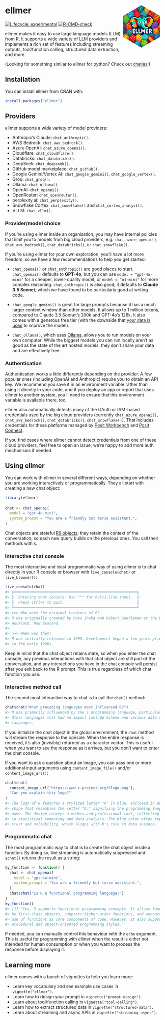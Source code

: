 
<!-- README.md is generated from README.Rmd. Please edit that file -->

# ellmer <a href="https://ellmer.tidyverse.org"><img src="man/figures/logo.png" align="right" height="138" alt="ellmer website" /></a>

<!-- badges: start -->

[![Lifecycle:
experimental](https://img.shields.io/badge/lifecycle-experimental-orange.svg)](https://lifecycle.r-lib.org/articles/stages.html#experimental)
[![R-CMD-check](https://github.com/tidyverse/ellmer/actions/workflows/R-CMD-check.yaml/badge.svg)](https://github.com/tidyverse/ellmer/actions/workflows/R-CMD-check.yaml)
<!-- badges: end -->

ellmer makes it easy to use large language models (LLM) from R. It
supports a wide variety of LLM providers and implements a rich set of
features including streaming outputs, tool/function calling, structured
data extraction, and more.

(Looking for something similar to ellmer for python? Check out
[chatlas](https://github.com/posit-dev/chatlas)!)

## Installation

You can install ellmer from CRAN with:

``` r
install.packages("ellmer")
```

## Providers

ellmer supports a wide variety of model providers:

- Anthropic’s Claude: `chat_anthropic()`.
- AWS Bedrock: `chat_aws_bedrock()`.
- Azure OpenAI: `chat_azure_openai()`.
- Cloudflare: `chat_cloudflare()`.
- Databricks: `chat_databricks()`.
- DeepSeek: `chat_deepseek()`.
- GitHub model marketplace: `chat_github()`.
- Google Gemini/Vertex AI: `chat_google_gemini()`,
  `chat_google_vertex()`.
- Groq: `chat_groq()`.
- Ollama: `chat_ollama()`.
- OpenAI: `chat_openai()`.
- OpenRouter: `chat_openrouter()`.
- perplexity.ai: `chat_perplexity()`.
- Snowflake Cortex: `chat_snowflake()` and `chat_cortex_analyst()`.
- VLLM: `chat_vllm()`.

### Provider/model choice

If you’re using ellmer inside an organisation, you may have internal
policies that limit you to models from big cloud providers,
e.g. `chat_azure_openai()`, `chat_aws_bedrock()`, `chat_databricks()`,
or `chat_snowflake()`.

If you’re using ellmer for your own exploration, you’ll have a lot more
freedom, so we have a few recommendations to help you get started:

- `chat_openai()` or `chat_anthropic()` are good places to start.
  `chat_openai()` defaults to **GPT-4o**, but you can use
  `model = "gpt-4o-mini"` for a cheaper, lower-quality model, or
  `model = "o1-mini"` for more complex reasoning. `chat_anthropic()` is
  also good; it defaults to **Claude 3.5 Sonnet**, which we have found
  to be particularly good at writing code.

- `chat_google_gemini()` is great for large prompts because it has a
  much larger context window than other models. It allows up to 1
  million tokens, compared to Claude 3.5 Sonnet’s 200k and GPT-4o’s
  128k. It also comes with a generous free tier (with the downside that
  [your data is
  used](https://ai.google.dev/gemini-api/terms#unpaid-services) to
  improve the model).

- `chat_ollama()`, which uses [Ollama](https://ollama.com), allows you
  to run models on your own computer. While the biggest models you can
  run locally aren’t as good as the state of the art hosted models, they
  don’t share your data and are effectively free.

### Authentication

Authentication works a little differently depending on the provider. A
few popular ones (including OpenAI and Anthropic) require you to obtain
an API key. We recommend you save it in an environment variable rather
than using it directly in your code, and if you deploy an app or report
that uses ellmer to another system, you’ll need to ensure that this
environment variable is available there, too.

ellmer also automatically detects many of the OAuth or IAM-based
credentials used by the big cloud providers (currently
`chat_azure_openai()`, `chat_aws_bedrock()`, `chat_databricks()`,
`chat_snowflake()`). That includes credentials for these platforms
managed by [Posit
Workbench](https://docs.posit.co/ide/server-pro/user/posit-workbench/managed-credentials/managed-credentials.html)
and [Posit
Connect](https://docs.posit.co/connect/user/oauth-integrations/#adding-oauth-integrations-to-deployed-content).

If you find cases where ellmer cannot detect credentials from one of
these cloud providers, feel free to open an issue; we’re happy to add
more auth mechanisms if needed.

## Using ellmer

You can work with ellmer in several different ways, depending on whether
you are working interactively or programmatically. They all start with
creating a new chat object:

``` r
library(ellmer)

chat <- chat_openai(
  model = "gpt-4o-mini",
  system_prompt = "You are a friendly but terse assistant.",
)
```

Chat objects are stateful [R6 objects](https://r6.r-lib.org): they
retain the context of the conversation, so each new query builds on the
previous ones. You call their methods with `$`.

### Interactive chat console

The most interactive and least programmatic way of using ellmer is to
chat directly in your R console or browser with `live_console(chat)` or
`live_browser()`:

``` r
live_console(chat)
#> ╔════════════════════════════════════════════════════════╗
#> ║  Entering chat console. Use """ for multi-line input.  ║
#> ║  Press Ctrl+C to quit.                                 ║
#> ╚════════════════════════════════════════════════════════╝
#> >>> Who were the original creators of R?
#> R was originally created by Ross Ihaka and Robert Gentleman at the University of
#> Auckland, New Zealand.
#>
#> >>> When was that?
#> R was initially released in 1995. Development began a few years prior to that,
#> in the early 1990s.
```

Keep in mind that the chat object retains state, so when you enter the
chat console, any previous interactions with that chat object are still
part of the conversation, and any interactions you have in the chat
console will persist after you exit back to the R prompt. This is true
regardless of which chat function you use.

### Interactive method call

The second most interactive way to chat is to call the `chat()` method:

``` r
chat$chat("What preceding languages most influenced R?")
#> R was primarily influenced by the S programming language, particularly S-PLUS.
#> Other languages that had an impact include Scheme and various data analysis
#> languages.
```

If you initialize the chat object in the global environment, the `chat`
method will stream the response to the console. When the entire response
is received, it’s also (invisibly) returned as a character vector. This
is useful when you want to see the response as it arrives, but you don’t
want to enter the chat console.

If you want to ask a question about an image, you can pass one or more
additional input arguments using `content_image_file()` and/or
`content_image_url()`:

``` r
chat$chat(
  content_image_url("https://www.r-project.org/Rlogo.png"),
  "Can you explain this logo?"
)
#> The logo of R features a stylized letter "R" in blue, enclosed in an oval
#> shape that resembles the letter "O," signifying the programming language's
#> name. The design conveys a modern and professional look, reflecting its use
#> in statistical computing and data analysis. The blue color often represents
#> trust and reliability, which aligns with R's role in data science.
```

### Programmatic chat

The most programmatic way to chat is to create the chat object inside a
function. By doing so, live streaming is automatically suppressed and
`$chat()` returns the result as a string:

``` r
my_function <- function() {
  chat <- chat_openai(
    model = "gpt-4o-mini",
    system_prompt = "You are a friendly but terse assistant.",
  )
  chat$chat("Is R a functional programming language?")
}
my_function()
#> [1] "Yes, R supports functional programming concepts. It allows functions to
#> be first-class objects, supports higher-order functions, and encourages the
#> use of functions as core components of code. However, it also supports
#> procedural and object-oriented programming styles."
```

If needed, you can manually control this behaviour with the `echo`
argument. This is useful for programming with ellmer when the result is
either not intended for human consumption or when you want to process
the response before displaying it.

## Learning more

ellmer comes with a bunch of vignettes to help you learn more:

- Learn key vocabulary and see example use cases in
  `vignette("ellmer")`.
- Learn how to design your prompt in `vignette("prompt-design")`.
- Learn about tool/function calling in `vignette("tool-calling")`.
- Learn how to extract structured data in `vignette("structured-data")`.
- Learn about streaming and async APIs in `vignette("streaming-async")`.
